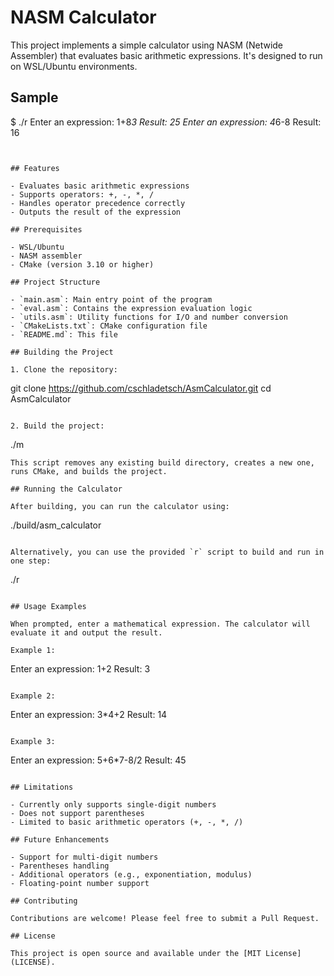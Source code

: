# NASM Calculator

This project implements a simple calculator using NASM (Netwide Assembler) that evaluates basic arithmetic expressions. It's designed to run on WSL/Ubuntu environments.

## Sample

$ ./r
Enter an expression: 1+8*3
Result: 25
Enter an expression: 4*6-8
Result: 16
```


## Features

- Evaluates basic arithmetic expressions
- Supports operators: +, -, *, /
- Handles operator precedence correctly
- Outputs the result of the expression

## Prerequisites

- WSL/Ubuntu
- NASM assembler
- CMake (version 3.10 or higher)

## Project Structure

- `main.asm`: Main entry point of the program
- `eval.asm`: Contains the expression evaluation logic
- `utils.asm`: Utility functions for I/O and number conversion
- `CMakeLists.txt`: CMake configuration file
- `README.md`: This file

## Building the Project

1. Clone the repository:
   ```
   git clone https://github.com/cschladetsch/AsmCalculator.git
   cd AsmCalculator
   ```

2. Build the project:
   ```
   ./m
   ```
   This script removes any existing build directory, creates a new one, runs CMake, and builds the project.

## Running the Calculator

After building, you can run the calculator using:

```
./build/asm_calculator
```

Alternatively, you can use the provided `r` script to build and run in one step:

```
./r
```

## Usage Examples

When prompted, enter a mathematical expression. The calculator will evaluate it and output the result.

Example 1:
```
Enter an expression: 1+2
Result: 3
```

Example 2:
```
Enter an expression: 3*4+2
Result: 14
```

Example 3:
```
Enter an expression: 5+6*7-8/2
Result: 45
```

## Limitations

- Currently only supports single-digit numbers
- Does not support parentheses
- Limited to basic arithmetic operators (+, -, *, /)

## Future Enhancements

- Support for multi-digit numbers
- Parentheses handling
- Additional operators (e.g., exponentiation, modulus)
- Floating-point number support

## Contributing

Contributions are welcome! Please feel free to submit a Pull Request.

## License

This project is open source and available under the [MIT License](LICENSE).
